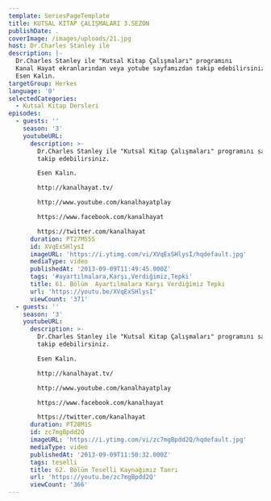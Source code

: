 ```yaml
---
template: SeriesPageTemplate
title: KUTSAL KİTAP ÇALIŞMALARI 3.SEZON
publishDate: .
coverImage: /images/uploads/21.jpg
host: Dr.Charles Stanley ile
description: |-
  Dr.Charles Stanley ile "Kutsal Kitap Çalışmaları" programını 
  Kanal Hayat ekranlarından veya yotube sayfamızdan takip edebilirsiniz.
  Esen Kalın.
targetGroup: Herkes
language: '0'
selectedCategories:
  - Kutsal Kitap Dersleri
episodes:
  - guests: ''
    season: '3'
    youtubeURL:
      description: >-
        Dr.Charles Stanley ile "Kutsal Kitap Çalışmaları" programını sayfamızdan
        takip edebilirsiniz.

        Esen Kalın.

        http://kanalhayat.tv/

        http://www.youtube.com/kanalhayatplay

        https://www.facebook.com/kanalhayat

        https://twitter.com/kanalhayat
      duration: PT27M55S
      id: XVqExSHlysI
      imageURL: 'https://i.ytimg.com/vi/XVqExSHlysI/hqdefault.jpg'
      mediaType: video
      publishedAt: '2013-09-09T11:49:45.000Z'
      tags: '#ayartılmalara,Karşı,Verdiğimiz,Tepki'
      title: 61. Bölüm  Ayartılmalara Karşı Verdiğimiz Tepki
      url: 'https://youtu.be/XVqExSHlysI'
      viewCount: '371'
  - guests: ''
    season: '3'
    youtubeURL:
      description: >-
        Dr.Charles Stanley ile "Kutsal Kitap Çalışmaları" programını sayfamızdan
        takip edebilirsiniz.

        Esen Kalın.

        http://kanalhayat.tv/

        http://www.youtube.com/kanalhayatplay

        https://www.facebook.com/kanalhayat

        https://twitter.com/kanalhayat
      duration: PT28M1S
      id: zc7mgBpdd2Q
      imageURL: 'https://i.ytimg.com/vi/zc7mgBpdd2Q/hqdefault.jpg'
      mediaType: video
      publishedAt: '2013-09-09T11:50:32.000Z'
      tags: teselli
      title: 62. Bölüm Teselli Kaynağımız Tanrı
      url: 'https://youtu.be/zc7mgBpdd2Q'
      viewCount: '366'
---
```


